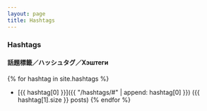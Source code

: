 ```yaml
---
layout: page
title: Hashtags
---
```


### **Hashtags**
#### **話題標籤／ハッシュタグ／Хэштеги**


{% for hashtag in site.hashtags %}
- [{{ hashtag[0] }}]({{ "/hashtags/#" | append: hashtag[0] }}) ({{ hashtag[1].size }} posts)
{% endfor %}
